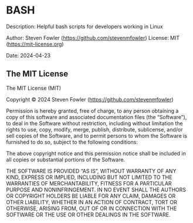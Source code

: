 # BASH

Description: Helpful bash scripts for developers working in Linux

Author: Steven Fowler (https://github.com/stevenmfowler)
License: MIT (https://mit-license.org)

Date: 2024-04-23

## The MIT License

The MIT License (MIT)

Copyright © 2024 Steven Fowler (https://github.com/stevenmfowler)

Permission is hereby granted, free of charge, to any person obtaining a copy of this software and associated documentation files (the “Software”), to deal in the Software without restriction, including without limitation the rights to use, copy, modify, merge, publish, distribute, sublicense, and/or sell copies of the Software, and to permit persons to whom the Software is furnished to do so, subject to the following conditions:

The above copyright notice and this permission notice shall be included in all copies or substantial portions of the Software.

THE SOFTWARE IS PROVIDED “AS IS”, WITHOUT WARRANTY OF ANY KIND, EXPRESS OR IMPLIED, INCLUDING BUT NOT LIMITED TO THE WARRANTIES OF MERCHANTABILITY, FITNESS FOR A PARTICULAR PURPOSE AND NONINFRINGEMENT. IN NO EVENT SHALL THE AUTHORS OR COPYRIGHT HOLDERS BE LIABLE FOR ANY CLAIM, DAMAGES OR OTHER LIABILITY, WHETHER IN AN ACTION OF CONTRACT, TORT OR OTHERWISE, ARISING FROM, OUT OF OR IN CONNECTION WITH THE SOFTWARE OR THE USE OR OTHER DEALINGS IN THE SOFTWARE.
